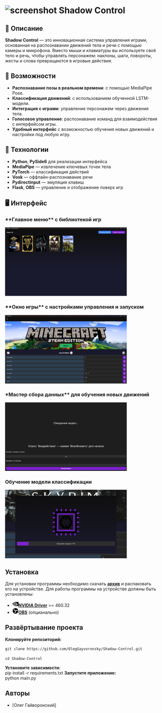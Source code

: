 # ![screenshot](Source/logo.png) Shadow Control

## 📖 Описание

**Shadow Control** — это инновационная система управления играми, основанная на распознавании движений тела и речи с помощью камеры и микрофона. Вместо мыши и клавиатуры вы используете своё тело и речь, чтобы управлять персонажем: наклоны, шаги, повороты, жесты и слова превращаются в игровые действия.

## 🔧 Возможности

- **Распознавание позы в реальном времени**: с помощью MediaPipe Pose.
- **Классификация движений**: с использованием обученной LSTM-модели.
- **Интеграция с играми**: управление персонажем через движения тела.
- **Голосовое управление**: распознавание команд для взаимодействия с интерфейсом игры.
- **Удобный интерфейс** с возможностью обучения новых движений и настройки под любую игру.

## 🧩 Технологии

- **Python**, **PySide6** для реализации интерфейса
- **MediaPipe** — извлечение ключевых точек тела
- **PyTorch** — классификация действий
- **Vosk** — оффлайн-распознавание речи
- **Pydirectinput** — эмуляция клавиш
- **Flask**, **OBS** — управление и отображение поверх игр

## 🖥️ Интерфейс
<h3>**Главное меню** с библиотекой игр</h3>
<img src="Source/menu.png" width="400"/>

<h3>**Окно игры** с настройками управления и запуском</h3>
<img src="Source/game_menu.png" width="400"/>

<h3>*Мастер сбора данных** для обучения новых движений</h3>
<img src="Source/data_collect.png" width="400"/>

<h3>Обучение модели классификации</h3>
<img src="Source/model_training.png" width="400"/>

## Установка

Для установки программы необходимо скачать [**архив**](https://drive.google.com/file/d/16hksGnPpRa9G9gEJ5yb1CZD44urnjqM5/view?usp=sharing) и распаковать его на устройстве.
Для работы программы на устройстве должны быть установлены: 
- <img src="Source/nvidia.png" width="20" height="20"/>[**NVIDIA Driver**](https://www.nvidia.com/en-us/drivers/) >= 460.32
- <img src="Source/OBS.png" width="20" height="20"/>[**OBS**](https://obsproject.com/download) (опцианально)

## Развёртывание проекта
**Клонируйте репозиторий:** <br>
<pre><code>git clone https://github.com/OlegGayvoronsky/Shadow-Control.git <br>
cd Shadow-Control </code> </pre>
**Установите зависимости:** <br>
pip install -r requirements.txt </code> </pre>
**Запустите приложение:** <br>
python main.py </code> </pre>

## Авторы

- [Олег Гайворонский]
  
